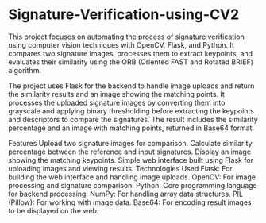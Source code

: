 # Signature-Verification-using-CV2
This project focuses on automating the process of signature verification using computer vision techniques with OpenCV, Flask, and Python. It compares two signature images, processes them to extract keypoints, and evaluates their similarity using the ORB (Oriented FAST and Rotated BRIEF) algorithm.

The project uses Flask for the backend to handle image uploads and return the similarity results and an image showing the matching points. It processes the uploaded signature images by converting them into grayscale and applying binary thresholding before extracting the keypoints and descriptors to compare the signatures. The result includes the similarity percentage and an image with matching points, returned in Base64 format.

Features
Upload two signature images for comparison.
Calculate similarity percentage between the reference and input signatures.
Display an image showing the matching keypoints.
Simple web interface built using Flask for uploading images and viewing results.
Technologies Used
Flask: For building the web interface and handling image uploads.
OpenCV: For image processing and signature comparison.
Python: Core programming language for backend processing.
NumPy: For handling array data structures.
PIL (Pillow): For working with image data.
Base64: For encoding result images to be displayed on the web.
